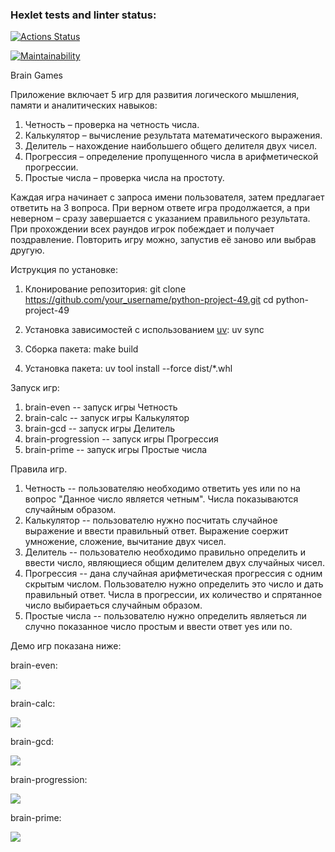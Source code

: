 ### Hexlet tests and linter status:
[![Actions Status](https://github.com/shtoporrr/python-project-49/actions/workflows/hexlet-check.yml/badge.svg)](https://github.com/shtoporrr/python-project-49/actions)

[![Maintainability](https://api.codeclimate.com/v1/badges/f1cd298c58de5bdf18d3/maintainability)](https://codeclimate.com/github/shtoporrr/python-project-49/maintainability)

Brain Games

Приложение включает 5 игр для развития логического мышления, памяти и аналитических навыков:

1. Четность – проверка на четность числа.
2. Калькулятор – вычисление результата математического выражения.
3. Делитель – нахождение наибольшего общего делителя двух чисел.
4. Прогрессия – определение пропущенного числа в арифметической прогрессии.
5. Простые числа – проверка числа на простоту.

Каждая игра начинает с запроса имени пользователя, затем предлагает ответить на 3 вопроса. При верном ответе игра продолжается, а при неверном – сразу завершается с указанием правильного результата. При прохождении всех раундов игрок побеждает и получает поздравление. Повторить игру можно, запустив её заново или выбрав другую.

Иструкция по установке:

1. Клонирование репозитория:
    git clone https://github.com/your_username/python-project-49.git
    cd python-project-49

2. Установка зависимостей с использованием <a href="https://docs.astral.sh/uv/" target="_blank">uv</a>:
    uv sync

3. Сборка пакета:
    make build

4. Установка пакета:
    uv tool install --force dist/*.whl


Запуск игр:

1. brain-even -- запуск игры Четность
2. brain-calc -- запуск игры Калькулятор
3. brain-gcd -- запуск игры Делитель
4. brain-progression -- запуск игры Прогрессия
5. brain-prime -- запуск игры Простые числа

Правила игр.

1. Четность -- пользователяю необходимо ответить yes или no на вопрос "Данное число является четным". Числа показываются случайным образом. 
2. Калькулятор -- пользователю нужно посчитать случайное выражение и ввести правильный ответ. Выражение соержит умножение, сложение, вычитание двух чисел.
3. Делитель -- пользователю необходимо правильно определить и ввести число, являющиеся общим делителем двух случайных чисел.
4. Прогрессия -- дана случайная арифметическая прогрессия с одним скрытым числом. Пользователю нужно определить это число и дать правильный ответ. Числа в прогрессии, их количество и спрятанное число выбираеться случайным образом.
5. Простые числа -- пользователю нужно определить являеться ли случно показанное число простым и ввести ответ yes или no.

Демо игр показана ниже:

brain-even:

<a href="https://asciinema.org/a/DxKi0BtKDZu24wSacgzL4MWCO" target="_blank"><img src="https://asciinema.org/a/DxKi0BtKDZu24wSacgzL4MWCO.svg" /></a>

brain-calc:

<a href="https://asciinema.org/a/1nXOExxcOQQi09kMPkMwdOwln" target="_blank"><img src="https://asciinema.org/a/1nXOExxcOQQi09kMPkMwdOwln.svg" /></a>

brain-gcd:

<a href="https://asciinema.org/a/TvzTZPqrOl865Lh41Eb4xnfEp" target="_blank"><img src="https://asciinema.org/a/TvzTZPqrOl865Lh41Eb4xnfEp.svg" /></a>

brain-progression:

<a href="https://asciinema.org/a/OfBatVr7DnxWNfYlFH3wJPyZY" target="_blank"><img src="https://asciinema.org/a/OfBatVr7DnxWNfYlFH3wJPyZY.svg" /></a>

brain-prime:

<a href="https://asciinema.org/a/1Gj8kijE6g3iHurjuIMvg4tr2" target="_blank"><img src="https://asciinema.org/a/1Gj8kijE6g3iHurjuIMvg4tr2.svg" /></a>
